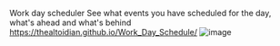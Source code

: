 Work day scheduler
See what events you have scheduled for the day, what's ahead and what's behind
https://thealtoidian.github.io/Work_Day_Schedule/
![image](https://user-images.githubusercontent.com/95263095/153327042-b0c2dc0f-11bb-407c-ad67-f35d459c8e66.png)
